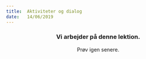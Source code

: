 ```yaml
---
title:  Aktiviteter og dialog
date:   14/06/2019
---
```


### <center>Vi arbejder på denne lektion.</center>
<center>Prøv igen senere.</center>